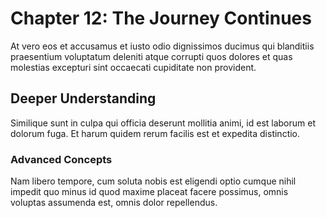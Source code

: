 # Chapter 12: The Journey Continues

At vero eos et accusamus et iusto odio dignissimos ducimus qui blanditiis praesentium voluptatum deleniti atque corrupti quos dolores et quas molestias excepturi sint occaecati cupiditate non provident.

## Deeper Understanding

Similique sunt in culpa qui officia deserunt mollitia animi, id est laborum et dolorum fuga. Et harum quidem rerum facilis est et expedita distinctio.

### Advanced Concepts

Nam libero tempore, cum soluta nobis est eligendi optio cumque nihil impedit quo minus id quod maxime placeat facere possimus, omnis voluptas assumenda est, omnis dolor repellendus.